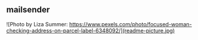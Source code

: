 ## mailsender

![Photo by Liza Summer: https://www.pexels.com/photo/focused-woman-checking-address-on-parcel-label-6348092/](readme-picture.jpg)


